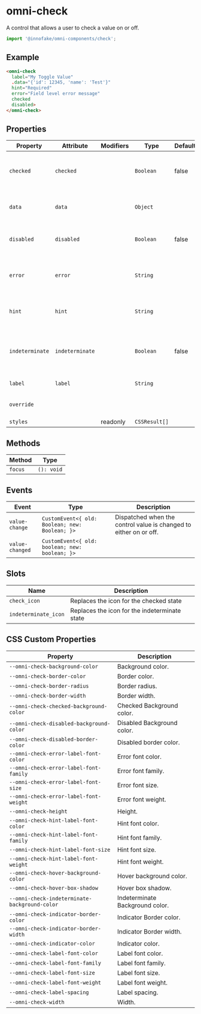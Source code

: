 # omni-check

A control that allows a user to check a value on or off.

```js 
import '@innofake/omni-components/check'; 
```

## Example

```html
<omni-check  label="My Toggle Value"  .data="{'id': 12345, 'name': 'Test'}"  hint="Required"  error="Field level error message"  checked  disabled></omni-check>
```

## Properties

| Property        | Attribute       | Modifiers | Type          | Default | Description                                      |
|-----------------|-----------------|-----------|---------------|---------|--------------------------------------------------|
| `checked`       | `checked`       |           | `Boolean`     | false   | Indicator if the component is checked or not.    |
| `data`          | `data`          |           | `Object`      |         | Data associated with the component.              |
| `disabled`      | `disabled`      |           | `Boolean`     | false   | Indicator if the component is disabled.          |
| `error`         | `error`         |           | `String`      |         | An error message to guide users to correct a mistake. |
| `hint`          | `hint`          |           | `String`      |         | A hint message to assist the user.               |
| `indeterminate` | `indeterminate` |           | `Boolean`     | false   | Indicator if the component is in and indeterminate state. |
| `label`         | `label`         |           | `String`      |         | The label text.                                  |
| `override`      |                 |           |               |         | The element style template.                      |
| `styles`        |                 | readonly  | `CSSResult[]` |         |                                                  |

## Methods

| Method  | Type       |
|---------|------------|
| `focus` | `(): void` |

## Events

| Event           | Type                                           | Description                                      |
|-----------------|------------------------------------------------|--------------------------------------------------|
| `value-change`  | `CustomEvent<{ old: Boolean; new: Boolean; }>` | Dispatched when the control value is changed to either on or off. |
| `value-changed` | `CustomEvent<{ old: boolean; new: boolean; }>` |                                                  |

## Slots

| Name                 | Description                                   |
|----------------------|-----------------------------------------------|
| `check_icon`         | Replaces the icon for the checked state       |
| `indeterminate_icon` | Replaces the icon for the indeterminate state |

## CSS Custom Properties

| Property                                      | Description                     |
|-----------------------------------------------|---------------------------------|
| `--omni-check-background-color`               | Background color.               |
| `--omni-check-border-color`                   | Border color.                   |
| `--omni-check-border-radius`                  | Border radius.                  |
| `--omni-check-border-width`                   | Border width.                   |
| `--omni-check-checked-background-color`       | Checked Background color.       |
| `--omni-check-disabled-background-color`      | Disabled Background color.      |
| `--omni-check-disabled-border-color`          | Disabled border color.          |
| `--omni-check-error-label-font-color`         | Error font color.               |
| `--omni-check-error-label-font-family`        | Error font family.              |
| `--omni-check-error-label-font-size`          | Error font size.                |
| `--omni-check-error-label-font-weight`        | Error font weight.              |
| `--omni-check-height`                         | Height.                         |
| `--omni-check-hint-label-font-color`          | Hint font color.                |
| `--omni-check-hint-label-font-family`         | Hint font family.               |
| `--omni-check-hint-label-font-size`           | Hint font size.                 |
| `--omni-check-hint-label-font-weight`         | Hint font weight.               |
| `--omni-check-hover-background-color`         | Hover background color.         |
| `--omni-check-hover-box-shadow`               | Hover box shadow.               |
| `--omni-check-indeterminate-background-color` | Indeterminate Background color. |
| `--omni-check-indicator-border-color`         | Indicator Border color.         |
| `--omni-check-indicator-border-width`         | Indicator Border width.         |
| `--omni-check-indicator-color`                | Indicator color.                |
| `--omni-check-label-font-color`               | Label font color.               |
| `--omni-check-label-font-family`              | Label font family.              |
| `--omni-check-label-font-size`                | Label font size.                |
| `--omni-check-label-font-weight`              | Label font weight.              |
| `--omni-check-label-spacing`                  | Label spacing.                  |
| `--omni-check-width`                          | Width.                          |
